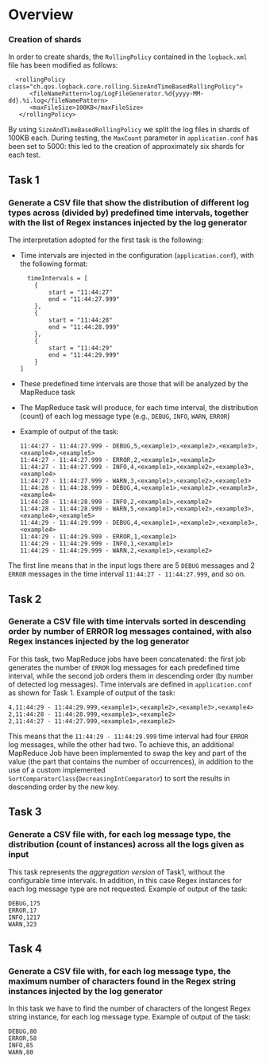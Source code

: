 # Overview
### Creation of shards
In order to create shards, the `RollingPolicy` contained in the `logback.xml` file has been modified as follows:

```
  <rollingPolicy class="ch.qos.logback.core.rolling.SizeAndTimeBasedRollingPolicy">           
      <fileNamePattern>log/LogFileGenerator.%d{yyyy-MM-dd}.%i.log</fileNamePattern>
      <maxFileSize>100KB</maxFileSize>
   </rollingPolicy>
```
By using `SizeAndTimeBasedRollingPolicy` we split the log files in shards of 100KB each. During testing, the `MaxCount` parameter in `application.conf` has been set to 5000: this led to the creation of approximately six shards for each test.


## Task 1
### Generate a CSV file that show the distribution of different log types across (divided by) predefined time intervals, together with the list of Regex instances injected by the log generator 

The interpretation adopted for the first task is the following:

- Time intervals are injected in the configuration (`application.conf`), with the following format:
    ```
      timeIntervals = [
        {
            start = "11:44:27"
            end = "11:44:27.999"
        },
        {
            start = "11:44:28"
            end = "11:44:28.999"
        },
        {
            start = "11:44:29"
            end = "11:44:29.999"
        }
    ]
  ```
  
- These predefined time intervals are those that will be analyzed by the MapReduce task
- The MapReduce task will produce, for each time interval, the distribution (count) of each log message type (e.g., `DEBUG`, `INFO`, `WARN`, `ERROR`)
- Example of output of the task:
  ```
  11:44:27 - 11:44:27.999 - DEBUG,5,<example1>,<example2>,<example3>,<example4>,<example5>
  11:44:27 - 11:44:27.999 - ERROR,2,<example1>,<example2>
  11:44:27 - 11:44:27.999 - INFO,4,<example1>,<example2>,<example3>,<example4>
  11:44:27 - 11:44:27.999 - WARN,3,<example1>,<example2>,<example3>
  11:44:28 - 11:44:28.999 - DEBUG,4,<example1>,<example2>,<example3>,<example4>
  11:44:28 - 11:44:28.999 - INFO,2,<example1>,<example2>
  11:44:28 - 11:44:28.999 - WARN,5,<example1>,<example2>,<example3>,<example4>,<example5>
  11:44:29 - 11:44:29.999 - DEBUG,4,<example1>,<example2>,<example3>,<example4>
  11:44:29 - 11:44:29.999 - ERROR,1,<example1>
  11:44:29 - 11:44:29.999 - INFO,1,<example1>
  11:44:29 - 11:44:29.999 - WARN,2,<example1>,<example2>
  ```

The first line means that in the input logs there are 5 `DEBUG` messages and 2 `ERROR` messages in the time interval `11:44:27 - 11:44:27.999`, and so on.

## Task 2
### Generate a CSV file with time intervals sorted in descending order by number of ERROR log messages contained, with also Regex instances injected by the log generator

For this task, two MapReduce jobs have been concatenated: the first job generates the number of `ERROR` log messages for each predefined time interval, while the second job orders them in descending order (by number of detected log messages).
Time intervals are defined in `application.conf` as shown for Task 1.
Example of output of the task:
```
4,11:44:29 - 11:44:29.999,<example1>,<example2>,<example3>,<example4>
2,11:44:28 - 11:44:28.999,<example1>,<example2>
2,11:44:27 - 11:44:27.999,<example1>,<example2>
```

This means that the `11:44:29 - 11:44:29.999` time interval had four `ERROR` log messages, while the other had two. To achieve this, an additional MapReduce Job have been implemented to swap the key and part of the value (the part that contains the number of occurrences), in addition to the use of a custom implemented `SortComparatorClass`(`DecreasingIntComparator`) to sort the results in descending order by the new key.

## Task 3
### Generate a CSV file with, for each log message type, the distribution (count of instances) across all the logs given as input
This task represents the *aggregation version* of Task1, without the configurable time intervals. In addition, in this case Regex instances for each log message type are not requested.
Example of output of the task:
```
DEBUG,175
ERROR,17
INFO,1217
WARN,323
```

## Task 4
### Generate a CSV file with, for each log message type, the maximum number of characters found in the Regex string instances injected by the log generator
In this task we have to find the number of characters of the longest Regex string instance, for each log message type.
Example of output of the task:
```
DEBUG,80
ERROR,58
INFO,85
WARN,80
```